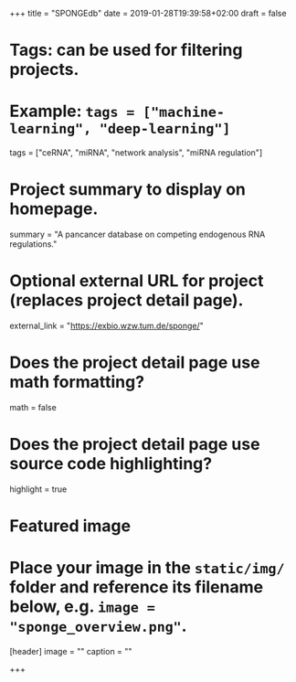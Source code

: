 +++
title = "SPONGEdb"
date = 2019-01-28T19:39:58+02:00
draft = false

# Tags: can be used for filtering projects.
# Example: `tags = ["machine-learning", "deep-learning"]`
tags = ["ceRNA", "miRNA", "network analysis", "miRNA regulation"]

# Project summary to display on homepage.
summary = "A pancancer database on competing endogenous RNA regulations."

# Optional external URL for project (replaces project detail page).
external_link = "https://exbio.wzw.tum.de/sponge/"

# Does the project detail page use math formatting?
math = false

# Does the project detail page use source code highlighting?
highlight = true

# Featured image
# Place your image in the `static/img/` folder and reference its filename below, e.g. `image = "sponge_overview.png"`.
[header]
image = ""
caption = ""

+++
